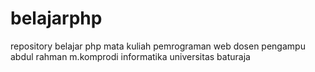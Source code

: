 # belajarphp
repository belajar php mata kuliah pemrograman web dosen pengampu abdul rahman m.komprodi informatika universitas baturaja 
